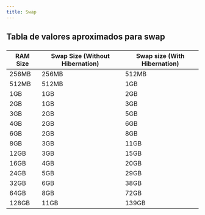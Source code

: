 ```yaml
---
title: Swap
---
```


## Tabla de valores aproximados para swap
### 
|RAM Size|Swap Size (Without Hibernation)|Swap size (With Hibernation)|
|--|--|--|
|256MB|256MB|512MB|
|512MB|512MB|1GB|
|1GB|1GB|2GB|
|2GB|1GB|3GB|
|3GB|2GB|5GB|
|4GB|2GB|6GB|
|6GB|2GB|8GB|
|8GB|3GB|11GB|
|12GB|3GB|15GB|
|16GB|4GB|20GB|
|24GB|5GB|29GB|
|32GB|6GB|38GB|
|64GB|8GB|72GB|
|128GB|11GB|139GB|
